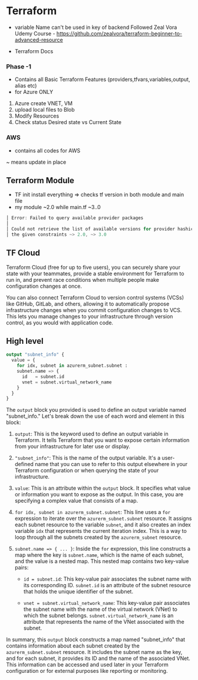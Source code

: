 # Terraform
- variable Name can't be used in key of backend
Followed Zeal Vora Udemy Course - https://github.com/zealvora/terraform-beginner-to-advanced-resource
+ Terraform Docs 

### Phase -1
- Contains all Basic Terraform Features (providers,tfvars,variables,output, alias etc)
- for Azure ONLY
1. Azure create VNET, VM
2. upload local files to Blob 
3. Modify Resources
4. Check status Desired state vs Current State

### AWS 
- contains all codes for AWS

~ means update in place
## Terraform Module
- TF init install everything => checks tf version in both module and main file
- my module ~2.0 while main.tf ~3..0
```ps1
│ Error: Failed to query available provider packages
│
│ Could not retrieve the list of available versions for provider hashicorp/azurerm: no available releases match 
│ the given constraints ~> 2.0, ~> 3.0
```
## TF Cloud
Terraform Cloud (free for up to five users), you can securely share your state with your teammates, provide a stable environment for Terraform to run in, and prevent race conditions when multiple people make configuration changes at once.

You can also connect Terraform Cloud to version control systems (VCSs) like GitHub, GitLab, and others, allowing it to automatically propose infrastructure changes when you commit configuration changes to VCS. This lets you manage changes to your infrastructure through version control, as you would with application code.

## High level
```tf
output "subnet_info" {
  value = {
    for idx, subnet in azurerm_subnet.subnet :
    subnet.name => {
      id   = subnet.id
      vnet = subnet.virtual_network_name
    }
  }
}
```
The `output` block you provided is used to define an output variable named "subnet_info." Let's break down the use of each word and element in this block:

1. `output`: This is the keyword used to define an output variable in Terraform. It tells Terraform that you want to expose certain information from your infrastructure for later use or display.

2. `"subnet_info"`: This is the name of the output variable. It's a user-defined name that you can use to refer to this output elsewhere in your Terraform configuration or when querying the state of your infrastructure.

3. `value`: This is an attribute within the `output` block. It specifies what value or information you want to expose as the output. In this case, you are specifying a complex value that consists of a map.

4. `for idx, subnet in azurerm_subnet.subnet`: This line uses a `for` expression to iterate over the `azurerm_subnet.subnet` resource. It assigns each subnet resource to the variable `subnet`, and it also creates an index variable `idx` that represents the current iteration index. This is a way to loop through all the subnets created by the `azurerm_subnet` resource.

5. `subnet.name => { ... }`: Inside the `for` expression, this line constructs a map where the key is `subnet.name`, which is the name of each subnet, and the value is a nested map. This nested map contains two key-value pairs:
   
   - `id = subnet.id`: This key-value pair associates the subnet name with its corresponding ID. `subnet.id` is an attribute of the subnet resource that holds the unique identifier of the subnet.

   - `vnet = subnet.virtual_network_name`: This key-value pair associates the subnet name with the name of the virtual network (VNet) to which the subnet belongs. `subnet.virtual_network_name` is an attribute that represents the name of the VNet associated with the subnet.

In summary, this `output` block constructs a map named "subnet_info" that contains information about each subnet created by the `azurerm_subnet.subnet` resource. It includes the subnet name as the key, and for each subnet, it provides its ID and the name of the associated VNet. This information can be accessed and used later in your Terraform configuration or for external purposes like reporting or monitoring.
